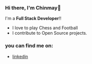 ### Hi there, I'm Chinmay👋

 I'm a **Full Stack Developer**!!
- I love to play Chess and Football
- I contribute to Open Source projects.


### you can find me on:
- [linkedin](https://www.linkedin.com/in/chinmaym07/)



